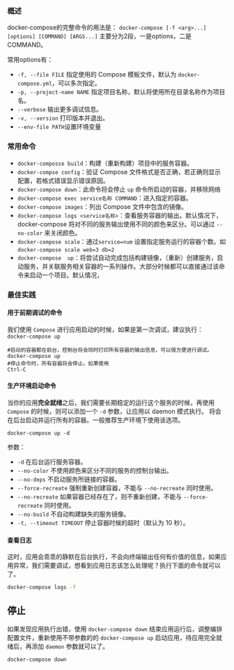 ### 概述 

docker-compose的完整命令的用法是：
`docker-compose [-f <arg>...] [options] [COMMAND] [ARGS...]` 
主要分为2段，一是options，二是COMMAND。

常用options有：
- `-f, --file FILE` 指定使用的 Compose 模板文件，默认为 `docker-compose.yml`，可以多次指定。
- `-p, --project-name NAME` 指定项目名称，默认将使用所在目录名称作为项目名。
- `--verbose` 输出更多调试信息。
- `-v, --version` 打印版本并退出。
- `--env-file PATH`设置环境变量

### 常用命令
-  `docker-composse build`：构建（重新构建）项目中的服务容器。
- `docker-compse config`：验证 Compose 文件格式是否正确，若正确则显示配置，若格式错误显示错误原因。
- `docker-compose down`：此命令将会停止 `up` 命令所启动的容器，并移除网络
- `docker-compose exec service名称 COMMAND`：进入指定的容器。
- `docker-compose images`：列出 Compose 文件中包含的镜像。
- `docker-compose logs <service名称>`：查看服务容器的输出。默认情况下，docker-compose 将对不同的服务输出使用不同的颜色来区分。可以通过 `--no-color` 来关闭颜色。
- `docker-compose scale`：通过`service=num` 设置指定服务运行的容器个数。如`docker-compose scale web=3 db=2`
- `docker-compose  up`：将尝试自动完成包括构建镜像，（重新）创建服务，启动服务，并关联服务相关容器的一系列操作。大部分时候都可以直接通过该命令来启动一个项目。默认情况，
### 最佳实践

#### 用于前期调试的命令
我们使用 `Compose` 进行应用启动的时候，如果是第一次调试，建议执行：
`docker-compose up`
  ``` docker
  #启动的容器都在前台，控制台将会同时打印所有容器的输出信息，可以很方便进行调试。
  docker-compose up
  #停止命令时，所有容器将会停止。如果使用
  Ctrl-C 
  ```

#### 生产环境启动命令
当你的应用**完全就绪**之后，我们需要长期稳定的运行这个服务的时候，再使用 `Compose` 的时候，则可以添加一个 `-d` 参数，让应用以 daemon 模式执行。
将会在后台启动并运行所有的容器。一般推荐生产环境下使用该选项。
  ``` docker
  docker-compose up -d
```
参数：
 - `-d` 在后台运行服务容器。
 - `--no-color` 不使用颜色来区分不同的服务的控制台输出。
 - `--no-deps` 不启动服务所链接的容器。
 - `--force-recreate` 强制重新创建容器，不能与 `--no-recreate` 同时使用。
 - `--no-recreate` 如果容器已经存在了，则不重新创建，不能与 `--force-recreate` 同时使用。
 - `--no-build` 不自动构建缺失的服务镜像。
 - `-t, --timeout TIMEOUT` 停止容器时候的超时（默认为 10 秒）。

#### 查看日志
这时，应用会乖乖的静默在后台执行，不会向终端输出任何有价值的信息，如果应用异常，我们需要调试，想看到应用日志该怎么处理呢？执行下面的命令就可以了。
```bash
docker-compose logs -f
```

## 停止
如果发现应用执行出错，使用 `docker-compose down` 结束应用运行后，调整编排配置文件，重新使用不带参数的的 `docker-compose up` 启动应用，待应用完全就绪后，再添加 `daemon` 参数就可以了。
```docker 
docker-compose down
```
